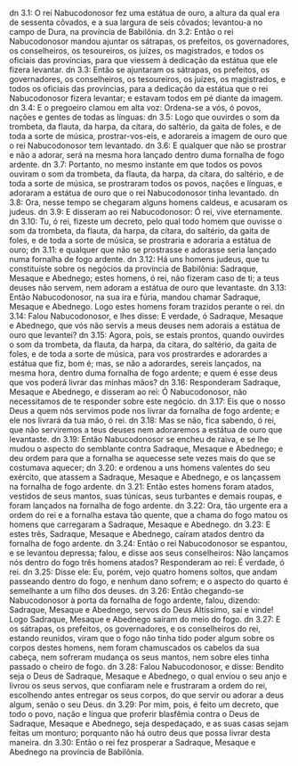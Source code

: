 dn 3.1: O rei Nabucodonosor fez uma estátua de ouro, a altura da qual era de sessenta côvados, e a sua largura de seis côvados; levantou-a no campo de Dura, na província de Babilônia.
dn 3.2: Então o rei Nabucodonosor mandou ajuntar os sátrapas, os prefeitos, os governadores, os conselheiros, os tesoureiros, os juízes, os magistrados, e todos os oficiais das províncias, para que viessem à dedicação da estátua que ele fizera levantar.
dn 3.3: Então se ajuntaram os sátrapas, os prefeitos, os governadores, os conselheiros, os tesoureiros, os juízes, os magistrados, e todos os oficiais das províncias, para a dedicação da estátua que o rei Nabucodonosor fizera levantar; e estavam todos em pé diante da imagem.
dn 3.4: E o pregoeiro clamou em alta voz: Ordena-se a vós, ó povos, nações e gentes de todas as línguas:
dn 3.5: Logo que ouvirdes o som da trombeta, da flauta, da harpa, da cítara, do saltério, da gaita de foles, e de toda a sorte de música, prostrar-vos-eis, e adorareis a imagem de ouro que o rei Nabucodonosor tem levantado.
dn 3.6: E qualquer que não se prostrar e não a adorar, será na mesma hora lançado dentro duma fornalha de fogo ardente.
dn 3.7: Portanto, no mesmo instante em que todos os povos ouviram o som da trombeta, da flauta, da harpa, da cítara, do saltério, e de toda a sorte de música, se prostraram todos os povos, nações e línguas, e adoraram a estátua de ouro que o rei Nabucodonosor tinha levantado.
dn 3.8: Ora, nesse tempo se chegaram alguns homens caldeus, e acusaram os judeus.
dn 3.9: E disseram ao rei Nabucodonosor: Ó rei, vive eternamente.
dn 3.10: Tu, ó rei, fizeste um decreto, pelo qual todo homem que ouvisse o som da trombeta, da flauta, da harpa, da cítara, do saltério, da gaita de foles, e de toda a sorte de música, se prostraria e adoraria a estátua de ouro;
dn 3.11: e qualquer que não se prostrasse e adorasse seria lançado numa fornalha de fogo ardente.
dn 3.12: Há uns homens judeus, que tu constituíste sobre os negócios da província de Babilônia: Sadraque, Mesaque e Abednego; estes homens, ó rei, não fizeram caso de ti; a teus deuses não servem, nem adoram a estátua de ouro que levantaste.
dn 3.13: Então Nabucodonosor, na sua ira e fúria, mandou chamar Sadraque, Mesaque e Abednego. Logo estes homens foram trazidos perante o rei.
dn 3.14: Falou Nabucodonosor, e lhes disse: E verdade, ó Sadraque, Mesaque e Abednego, que vós não servis a meus deuses nem adorais a estátua de ouro que levantei?
dn 3.15: Agora, pois, se estais prontos, quando ouvirdes o som da trombeta, da flauta, da harpa, da cítara, do saltério, da gaita de foles, e de toda a sorte de música, para vos prostrardes e adorardes a estátua que fiz, bom é; mas, se não a adorardes, sereis lançados, na mesma hora, dentro duma fornalha de fogo ardente; e quem é esse deus que vos poderá livrar das minhas mãos?
dn 3.16: Responderam Sadraque, Mesaque e Abednego, e disseram ao rei: Ó Nabucodonosor, não necessitamos de te responder sobre este negócio.
dn 3.17: Eis que o nosso Deus a quem nós servimos pode nos livrar da fornalha de fogo ardente; e ele nos livrará da tua mão, ó rei.
dn 3.18: Mas se não, fica sabendo, ó rei, que não serviremos a teus deuses nem adoraremos a estátua de ouro que levantaste.
dn 3.19: Então Nabucodonosor se encheu de raiva, e se lhe mudou o aspecto do semblante contra Sadraque, Mesaque e Abednego; e deu ordem para que a fornalha se aquecesse sete vezes mais do que se costumava aquecer;
dn 3.20: e ordenou a uns homens valentes do seu exército, que atassem a Sadraque, Mesaque e Abednego, e os lançassem na fornalha de fogo ardente.
dn 3.21: Então estes homens foram atados, vestidos de seus mantos, suas túnicas, seus turbantes e demais roupas, e foram lançados na fornalha de fogo ardente.
dn 3.22: Ora, tão urgente era a ordem do rei e a fornalha estava tão quente, que a chama do fogo matou os homens que carregaram a Sadraque, Mesaque e Abednego.
dn 3.23: E estes três, Sadraque, Mesaque e Abednego, caíram atados dentro da fornalha de fogo ardente.
dn 3.24: Então o rei Nabucodonosor se espantou, e se levantou depressa; falou, e disse aos seus conselheiros: Não lançamos nós dentro do fogo três homens atados? Responderam ao rei: É verdade, ó rei.
dn 3.25: Disse ele: Eu, porém, vejo quatro homens soltos, que andam passeando dentro do fogo, e nenhum dano sofrem; e o aspecto do quarto é semelhante a um filho dos deuses.
dn 3.26: Então chegando-se Nabucodonosor à porta da fornalha de fogo ardente, falou, dizendo: Sadraque, Mesaque e Abednego, servos do Deus Altíssimo, saí e vinde! Logo Sadraque, Mesaque e Abednego saíram do meio do fogo.
dn 3.27: E os sátrapas, os prefeitos, os governadores, e os conselheiros do rei, estando reunidos, viram que o fogo não tinha tido poder algum sobre os corpos destes homens, nem foram chamuscados os cabelos da sua cabeça, nem sofreram mudança os seus mantos, nem sobre eles tinha passado o cheiro de fogo.
dn 3.28: Falou Nabucodonosor, e disse: Bendito seja o Deus de Sadraque, Mesaque e Abednego, o qual enviou o seu anjo e livrou os seus servos, que confiaram nele e frustraram a ordem do rei, escolhendo antes entregar os seus corpos, do que servir ou adorar a deus algum, senão o seu Deus.
dn 3.29: Por mim, pois, é feito um decreto, que todo o povo, nação e língua que proferir blasfêmia contra o Deus de Sadraque, Mesaque e Abednego, seja despedaçado, e as suas casas sejam feitas um monturo; porquanto não há outro deus que possa livrar desta maneira.
dn 3.30: Então o rei fez prosperar a Sadraque, Mesaque e Abednego na província de Babilônia.
